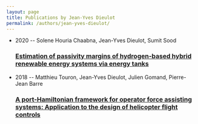```yaml
---
layout: page
title: Publications by Jean-Yves Dieulot
permalink: /authors/jean-yves-dieulot/
---
```


<ul class="post-list">
<li><span class='post-meta'>2020 -- Solene Houria Chaabna, Jean-Yves Dieulot, Sumit Sood</span><h3><a class='post-link' href='../../estimation-of-passivity-margins-of-hydrogen-based-hybrid-renewable-energy-systems-via-energy-tanks'>Estimation of passivity margins of hydrogen-based hybrid renewable energy systems via energy tanks</a></h3></li>
<li><span class='post-meta'>2018 -- Matthieu Touron, Jean-Yves Dieulot, Julien Gomand, Pierre-Jean Barre</span><h3><a class='post-link' href='../../a-port-hamiltonian-framework-for-operator-force-assisting-systems-application-to-the-design-of-helicopter-flight-controls'>A port-Hamiltonian framework for operator force assisting systems: Application to the design of helicopter flight controls</a></h3></li>

</ul>
